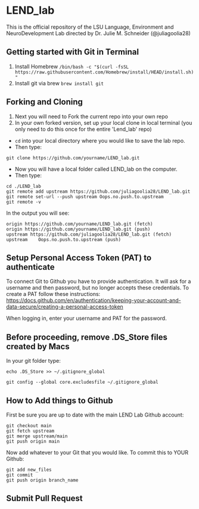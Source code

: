 # LEND_lab
This is the official repository of the LSU Language, Environment and NeuroDevelopment Lab directed by Dr. Julie M. Schneider (@juliagoolia28)

## Getting started with Git in Terminal
1. Install Homebrew ```/bin/bash -c "$(curl -fsSL https://raw.githubusercontent.com/Homebrew/install/HEAD/install.sh)"```
2. Install git via brew ```brew install git```

## Forking and Cloning
1. Next you will need to Fork the current repo into your own repo
2. In your own forked version, set up your local clone in local terminal (you only need to do this once for the entire 'Lend_lab' repo)
- `cd` into your local directory where you would like to save the lab repo.
- Then type:
```
git clone https://github.com/yourname/LEND_lab.git
```
- Now you will have a local folder called LEND_lab on the computer.
- Then type:
```
cd ./LEND_lab
git remote add upstream https://github.com/juliagoolia28/LEND_lab.git
git remote set-url --push upstream Oops.no.push.to.upstream
git remote -v
```
In the output you will see:
```
origin https://github.com/yourname/LEND_lab.git (fetch)
origin https://github.com/yourname/LEND_lab.git (push)
upstream https://github.com/juliagoolia28/LEND_lab.git (fetch)
upstream	Oops.no.push.to.upstream (push)
```
## Setup Personal Access Token (PAT) to authenticate
To connect Git to Github you have to provide authentication. It will ask for a username and then password, but no longer accepts these credentials. To create a PAT follow these instructions: https://docs.github.com/en/authentication/keeping-your-account-and-data-secure/creating-a-personal-access-token

When logging in, enter your username and PAT for the password.

## Before proceeding, remove .DS_Store files created by Macs
In your git folder type:
```
echo .DS_Store >> ~/.gitignore_global

git config --global core.excludesfile ~/.gitignore_global
```
## How to Add things to Github
First be sure you are up to date with the main LEND Lab Github account:
```
git checkout main
git fetch upstream
git merge upstream/main
git push origin main
```

Now add whatever to your Git that you would like. To commit this to YOUR Github:
```
git add new_files
git commit 
git push origin branch_name
```

## Submit Pull Request
